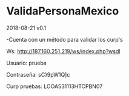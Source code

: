 # ValidaPersonaMexico

2018-08-21 v0.1

-Cuenta con un método para validar los curp's

Ws: http://187.160.251.219/ws/index.php?wsdl

Usuario: prueba

Contraseña: sC}9pW1Q]c

Curp pruebas: LOOA531113HTCPBN07

